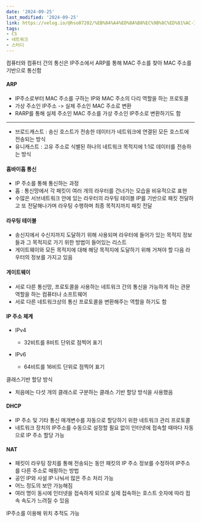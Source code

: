 ```yaml
---
date: '2024-09-25'
last_modified: '2024-09-25'
link: https://velog.io/@hso07202/%EB%84%A4%ED%8A%B8%EC%9B%8C%ED%81%AC-IP%EC%A3%BC%EC%86%8C
tags:
- CS
- 네트워크
- 스터디
---
```


컴퓨터와 컴퓨터 간의 통신은 IP주소에서 ARP를 통해 MAC 주소를 찾아 MAC 주소를 기반으로 통신함

#### ARP

  * IP주소로부터 MAC 주소를 구하는 IP와 MAC 주소의 다리 역할을 하는 프로토콜
  * 가상 주소인 IP주소 -> 실제 주소인 MAC 주소로 변환
  * RARP를 통해 실제 주소인 MAC 주소를 가상 주소인 IP주소로 변환하기도 함



* * *

  * 브로드캐스트 : 송신 호스트가 전송한 데이터가 네트워크에 연결된 모든 호스트에 전송되는 방식
  * 유니캐스트 : 고유 주소로 식별된 하나의 네트워크 목적지에 1:1로 데이터를 전송하는 방식



#### 홉바이홉 통신

  * IP 주소를 통해 통신하는 과정
  * 홉 : 통신망에서 각 패킷이 여러 개의 라우터를 건너가는 모습을 비유적으로 표현
  * 수많은 서브네트워크 안에 있는 라우터의 라우팅 테이블 IP를 기반으로 패킷 전달하고 또 전달해나가며 라우팅 수행하며 최종 목적지까지 패킷 전달



#### 라우팅 테이블

  * 송신지에서 수신지까지 도달하기 위해 사용되며 라우터에 들어가 있는 목적지 정보들과 그 목적지로 가기 위한 방법이 들어있는 리스트
  * 게이트웨이와 모든 목적지에 대해 해당 목적지에 도달하기 위해 거쳐야 할 다음 라우터의 정보를 가지고 있음



#### 게이트웨이

  * 서로 다른 통신망, 프로토콜을 사용하는 네트워크 간의 통신을 가능하게 하는 관문 역할을 하는 컴퓨터나 소프트웨어
  * 서로 다른 네트워크상의 통신 프로토콜을 변환해주는 역할을 하기도 함



#### IP 주소 체계

  * IPv4

    * 32비트를 8비트 단위로 점찍어 표기
  * IPv6

    * 64비트를 16비트 단위로 점찍어 표기



클래스기반 할당 방식

  * 처음에는 다섯 개의 클래스로 구분하는 클래스 기반 할당 방식을 사용했음



#### DHCP

  * IP 주소 및 기타 통신 매개변수를 자동으로 할당하기 위한 네트워크 관리 프로토콜
  * 네트워크 장치의 IP주소를 수동으로 설정할 필요 없이 인터넷에 접속할 때마다 자동으로 IP 주소 할당 가능



#### NAT

  * 패킷이 라우팅 장치를 통해 전송되는 동안 패킷의 IP 주소 정보를 수정하여 IP주소를 다른 주소로 매핑하는 방법
  * 공인 IP와 사설 IP 나눠서 많은 주소 처리 가능
  * 어느 정도의 보안 가능해짐
  * 여러 명이 동시에 인터넷을 접속하게 되므로 실제 접속하는 호스트 숫자에 따라 접속 속도가 느려질 수 있음



IP주소를 이용해 위치 추적도 가능